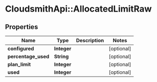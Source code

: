 # CloudsmithApi::AllocatedLimitRaw

## Properties
Name | Type | Description | Notes
------------ | ------------- | ------------- | -------------
**configured** | **Integer** |  | [optional] 
**percentage_used** | **String** |  | [optional] 
**plan_limit** | **Integer** |  | [optional] 
**used** | **Integer** |  | [optional] 


